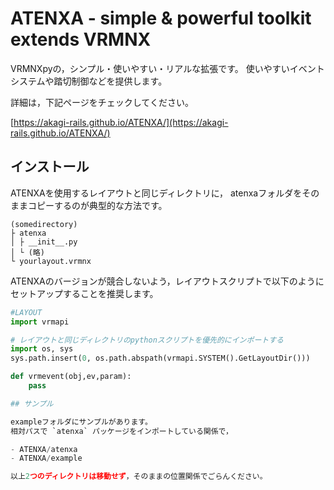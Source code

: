 # ATENXA - simple & powerful toolkit extends VRMNX

VRMNXpyの，シンプル・使いやすい・リアルな拡張です。
使いやすいイベントシステムや踏切制御などを提供します。

詳細は，下記ページをチェックしてください。

[https://akagi-rails.github.io/ATENXA/](https://akagi-rails.github.io/ATENXA/)

## インストール

ATENXAを使用するレイアウトと同じディレクトリに，
atenxaフォルダをそのままコピーするのが典型的な方法です。

```
(somedirectory)
├ atenxa
│ ├ __init__.py
│ └ (略)
└ yourlayout.vrmnx
```

ATENXAのバージョンが競合しないよう，レイアウトスクリプトで以下のようにセットアップすることを推奨します。

```python
#LAYOUT
import vrmapi

# レイアウトと同じディレクトリのpythonスクリプトを優先的にインポートする
import os, sys
sys.path.insert(0, os.path.abspath(vrmapi.SYSTEM().GetLayoutDir()))

def vrmevent(obj,ev,param):
    pass

## サンプル

exampleフォルダにサンプルがあります。
相対パスで `atenxa` パッケージをインポートしている関係で，

- ATENXA/atenxa
- ATENXA/example

以上2つのディレクトリは移動せず，そのままの位置関係でごらんください。
